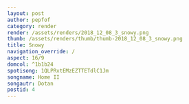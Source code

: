 ```yaml
---
layout: post
author: pepfof
category: render
render: /assets/renders/2018_12_08_3_snowy.png
thumb: /assets/renders/thumb/thumb-2018_12_08_3_snowy.png
title: Snowy
navigation_override: /
aspect: 16/9
domcol: ^1b1b24
spotisong: 1QLPRxtEMzEZTTETdlC1Jm
songname: Home II
songautr: Dotan
postid: 4
---
```


<!--USER BEGIN 1-->

<!--USER END 1-->

<!--more-->
<!--USER BEGIN 2-->

<!--USER END 2-->


